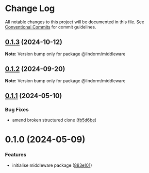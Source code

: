# Change Log

All notable changes to this project will be documented in this file.
See [Conventional Commits](https://conventionalcommits.org) for commit guidelines.

## [0.1.3](https://github.com/lindorm-io/monorepo/compare/@lindorm/middleware@0.1.2...@lindorm/middleware@0.1.3) (2024-10-12)

**Note:** Version bump only for package @lindorm/middleware

## [0.1.2](https://github.com/lindorm-io/monorepo/compare/@lindorm/middleware@0.1.1...@lindorm/middleware@0.1.2) (2024-09-20)

**Note:** Version bump only for package @lindorm/middleware

## [0.1.1](https://github.com/lindorm-io/monorepo/compare/@lindorm/middleware@0.1.0...@lindorm/middleware@0.1.1) (2024-05-10)

### Bug Fixes

- amend broken structured clone ([fb5d6be](https://github.com/lindorm-io/monorepo/commit/fb5d6beaf4beaa8eb92d022a4298f981ec9b5323))

# 0.1.0 (2024-05-09)

### Features

- initialise middleware package ([883e101](https://github.com/lindorm-io/monorepo/commit/883e101d7dfbfcb3a2b83c721a1b3887d09f17ea))
